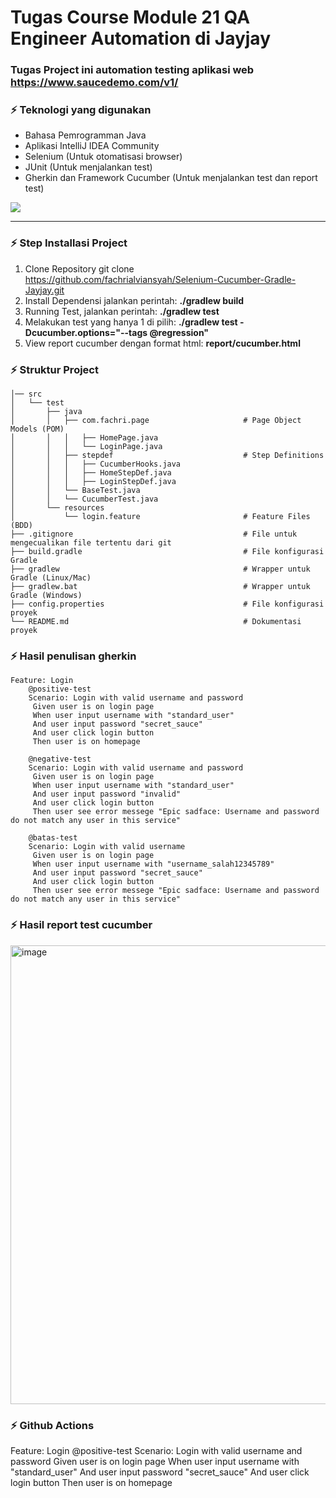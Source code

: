 # Tugas Course Module 21 QA Engineer Automation di Jayjay
### Tugas Project ini automation testing aplikasi web https://www.saucedemo.com/v1/

### :zap: Teknologi yang digunakan
- Bahasa Pemrogramman Java
- Aplikasi IntelliJ IDEA Community
- Selenium (Untuk otomatisasi browser)
- JUnit (Untuk menjalankan test)
- Gherkin dan Framework Cucumber (Untuk menjalankan test dan report test)
<img src="https://skillicons.dev/icons?i=java,idea,selenium,gradle,gherkin"/>

---

### :zap: Step Installasi Project
1. Clone Repository git clone https://github.com/fachrialviansyah/Selenium-Cucumber-Gradle-Jayjay.git
2. Install Dependensi jalankan perintah: **./gradlew build**
3. Running Test, jalankan perintah: **./gradlew test**
4. Melakukan test yang hanya 1 di pilih: **./gradlew test -Dcucumber.options="--tags @regression"**
5. View report cucumber dengan format html: **report/cucumber.html**

### :zap: Struktur Project
    │── src 
    │   └── test
    │       ├── java
    │       │   ├── com.fachri.page                     # Page Object Models (POM)
    │       │   │   ├── HomePage.java
    │       │   │   └── LoginPage.java
    │       │   ├── stepdef                             # Step Definitions
    │       │   │   ├── CucumberHooks.java
    │       │   │   ├── HomeStepDef.java
    │       │   │   ├── LoginStepDef.java
    │       │   └── BaseTest.java
    │       │   └── CucumberTest.java
    │       └── resources
    │           └── login.feature                       # Feature Files (BDD)
    ├── .gitignore                                      # File untuk mengecualikan file tertentu dari git
    ├── build.gradle                                    # File konfigurasi Gradle
    ├── gradlew                                         # Wrapper untuk Gradle (Linux/Mac)
    ├── gradlew.bat                                     # Wrapper untuk Gradle (Windows)
    ├── config.properties                               # File konfigurasi proyek
    └── README.md                                       # Dokumentasi proyek

### :zap: Hasil penulisan gherkin
    Feature: Login
        @positive-test
        Scenario: Login with valid username and password
         Given user is on login page
         When user input username with "standard_user"
         And user input password "secret_sauce"
         And user click login button
         Then user is on homepage

        @negative-test
        Scenario: Login with valid username and password
         Given user is on login page
         When user input username with "standard_user"
         And user input password "invalid"
         And user click login button
         Then user see error messege "Epic sadface: Username and password do not match any user in this service"

        @batas-test
        Scenario: Login with valid username
         Given user is on login page
         When user input username with "username_salah12345789"
         And user input password "secret_sauce"
         And user click login button
         Then user see error messege "Epic sadface: Username and password do not match any user in this service"

### :zap: Hasil report test cucumber

<img width="1067" height="734" alt="image" src="https://github.com/user-attachments/assets/04c36028-7ace-4de5-9d7a-13307b692e62" />

### :zap: Github Actions
Feature: Login
        @positive-test
        Scenario: Login with valid username and password
         Given user is on login page
         When user input username with "standard_user"
         And user input password "secret_sauce"
         And user click login button
         Then user is on homepage



